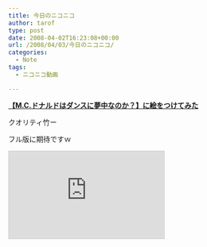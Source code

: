 ```yaml
---
title: 今日のニコニコ
author: tarof
type: post
date: 2008-04-02T16:23:08+00:00
url: /2008/04/03/今日のニコニコ/
categories:
  - Note
tags:
  - ニコニコ動画

---
```

[**【M.C.ドナルドはダンスに夢中なのか？】に絵をつけてみた**][1]
  
クオリティ竹ー
  
フル版に期待ですｗ
  
<iframe width="312" height="176" src="http://www.nicovideo.jp/thumb/sm2865622" scrolling="no" style="border:solid 1px #CCC;" frameborder="0"></iframe>

 [1]: http://www.nicovideo.jp/watch/sm2865622